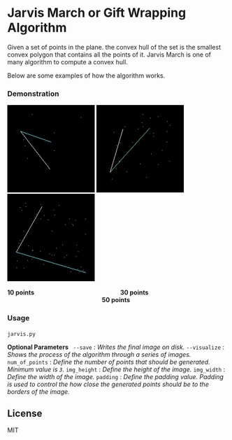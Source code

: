 # Jarvis March or Gift Wrapping Algorithm

Given a set of points in the plane. the convex hull of the set is the smallest convex polygon that contains all the points of it. Jarvis March is one of many algorithm to compute a convex hull. 

Below are some examples of how the algorithm works.

### Demonstration

![10 points](10_points.gif) 
![30 points](30_points.gif) 
![50 points](50_points.gif) 

**10 points** &nbsp;&nbsp;&nbsp;&nbsp;&nbsp;&nbsp;&nbsp;&nbsp;&nbsp;&nbsp;&nbsp;&nbsp;&nbsp;&nbsp;&nbsp;&nbsp;&nbsp;&nbsp;&nbsp;&nbsp;&nbsp;&nbsp;&nbsp;&nbsp;&nbsp;&nbsp;&nbsp;&nbsp;&nbsp;&nbsp;&nbsp;&nbsp;&nbsp;&nbsp;&nbsp;&nbsp;&nbsp;&nbsp;&nbsp;&nbsp;&nbsp;&nbsp;&nbsp;&nbsp;&nbsp;&nbsp;&nbsp;&nbsp;    **30 points** &nbsp;&nbsp;&nbsp;&nbsp;&nbsp;&nbsp;&nbsp;&nbsp;&nbsp;&nbsp;&nbsp;&nbsp;&nbsp;&nbsp;&nbsp;&nbsp;&nbsp;&nbsp;&nbsp;&nbsp;&nbsp;&nbsp;&nbsp;&nbsp;&nbsp;&nbsp;&nbsp;&nbsp;&nbsp;&nbsp;&nbsp;&nbsp;&nbsp;&nbsp;&nbsp;&nbsp;&nbsp;&nbsp;&nbsp;&nbsp;&nbsp;&nbsp;&nbsp;&nbsp;&nbsp;&nbsp;&nbsp;&nbsp;&nbsp;&nbsp;&nbsp;&nbsp;&nbsp;&nbsp; **50 points**
### Usage

` jarvis.py `

**Optional Parameters**
` --save` : _Writes the final image on disk._
`--visualize` : _Shows the process of the algorithm through a series of images._
`num_of_points` : _Define the number of points that should be generated. Minimum value is `3`._
`img_height` : _Define the height of the image._
`img_width` : _Define the width of the image._
`padding` : _Define the padding value. Padding is used to control the how close the generated points should be to the borders of the image._

License
----

MIT
